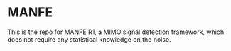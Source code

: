 # MANFE
This is the repo for MANFE R1, a MIMO signal detection framework, which does not require any statistical knowledge on the noise.

